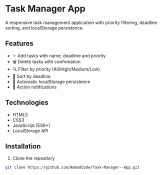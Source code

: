 # Task Manager App

A responsive task management application with priority filtering, deadline sorting, and localStorage persistence.

## Features

- ✨ Add tasks with name, deadline and priority
- 🗑️ Delete tasks with confirmation
- 🔍 Filter by priority (All/High/Medium/Low)
- 📅 Sort by deadline
- 💾 Automatic localStorage persistence
- 🔔 Action notifications

## Technologies

- HTML5
- CSS3
- JavaScript (ES6+)
- LocalStorage API

## Installation

1. Clone the repository
```bash
git clone https://github.com/AmmadCode/Task-Manager--App.git
